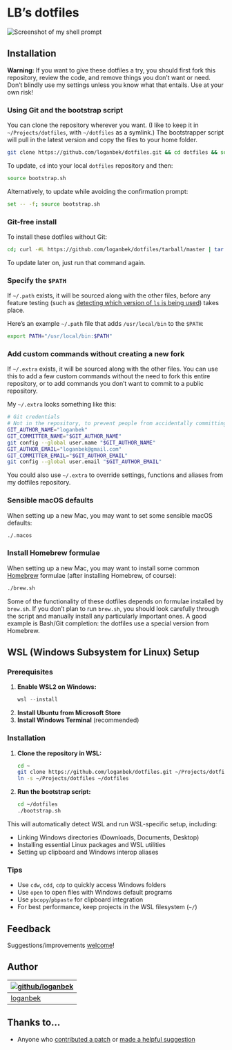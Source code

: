# LB’s dotfiles

![Screenshot of my shell prompt](https://i.imgur.com/EkEtphC.png)

## Installation

**Warning:** If you want to give these dotfiles a try, you should first fork this repository, review the code, and remove things you don’t want or need. Don’t blindly use my settings unless you know what that entails. Use at your own risk!

### Using Git and the bootstrap script

You can clone the repository wherever you want. (I like to keep it in `~/Projects/dotfiles`, with `~/dotfiles` as a symlink.) The bootstrapper script will pull in the latest version and copy the files to your home folder.

```bash
git clone https://github.com/loganbek/dotfiles.git && cd dotfiles && source bootstrap.sh
```

To update, `cd` into your local `dotfiles` repository and then:

```bash
source bootstrap.sh
```

Alternatively, to update while avoiding the confirmation prompt:

```bash
set -- -f; source bootstrap.sh
```

### Git-free install

To install these dotfiles without Git:

```bash
cd; curl -#L https://github.com/loganbek/dotfiles/tarball/master | tar -xzv --strip-components 1 --exclude={README.md,bootstrap.sh,.osx,LICENSE-MIT.txt}
```

To update later on, just run that command again.

### Specify the `$PATH`

If `~/.path` exists, it will be sourced along with the other files, before any feature testing (such as [detecting which version of `ls` is being used](https://github.com/loganbek/dotfiles/blob/aff769fd75225d8f2e481185a71d5e05b76002dc/.aliases#L21-L26)) takes place.

Here’s an example `~/.path` file that adds `/usr/local/bin` to the `$PATH`:

```bash
export PATH="/usr/local/bin:$PATH"
```

### Add custom commands without creating a new fork

If `~/.extra` exists, it will be sourced along with the other files. You can use this to add a few custom commands without the need to fork this entire repository, or to add commands you don’t want to commit to a public repository.

My `~/.extra` looks something like this:

```bash
# Git credentials
# Not in the repository, to prevent people from accidentally committing under my name
GIT_AUTHOR_NAME="loganbek"
GIT_COMMITTER_NAME="$GIT_AUTHOR_NAME"
git config --global user.name "$GIT_AUTHOR_NAME"
GIT_AUTHOR_EMAIL="loganbek@gmail.com"
GIT_COMMITTER_EMAIL="$GIT_AUTHOR_EMAIL"
git config --global user.email "$GIT_AUTHOR_EMAIL"
```

You could also use `~/.extra` to override settings, functions and aliases from my dotfiles repository.

### Sensible macOS defaults

When setting up a new Mac, you may want to set some sensible macOS defaults:

```bash
./.macos
```

### Install Homebrew formulae

When setting up a new Mac, you may want to install some common [Homebrew](https://brew.sh/) formulae (after installing Homebrew, of course):

```bash
./brew.sh
```

Some of the functionality of these dotfiles depends on formulae installed by `brew.sh`. If you don’t plan to run `brew.sh`, you should look carefully through the script and manually install any particularly important ones. A good example is Bash/Git completion: the dotfiles use a special version from Homebrew.

## WSL (Windows Subsystem for Linux) Setup

### Prerequisites

1. **Enable WSL2 on Windows:**
   ```powershell
   wsl --install
   ```
2. **Install Ubuntu from Microsoft Store**
3. **Install Windows Terminal** (recommended)

### Installation

1. **Clone the repository in WSL:**
   ```bash
   cd ~
   git clone https://github.com/loganbek/dotfiles.git ~/Projects/dotfiles
   ln -s ~/Projects/dotfiles ~/dotfiles
   ```
2. **Run the bootstrap script:**
   ```bash
   cd ~/dotfiles
   ./bootstrap.sh
   ```

This will automatically detect WSL and run WSL-specific setup, including:
- Linking Windows directories (Downloads, Documents, Desktop)
- Installing essential Linux packages and WSL utilities
- Setting up clipboard and Windows interop aliases

### Tips
- Use `cdw`, `cdd`, `cdp` to quickly access Windows folders
- Use `open` to open files with Windows default programs
- Use `pbcopy`/`pbpaste` for clipboard integration
- For best performance, keep projects in the WSL filesystem (`~/`)

## Feedback

Suggestions/improvements
[welcome](https://github.com/loganbek/dotfiles/issues)!

## Author

| [![github/loganbek](https://avatars.githubusercontent.com/u/your-github-id?s=70)](https://github.com/loganbek "Follow @loganbek on GitHub") |
|---|
| [loganbek](https://github.com/loganbek) |

## Thanks to…

* Anyone who [contributed a patch](https://github.com/loganbek/dotfiles/contributors) or [made a helpful suggestion](https://github.com/loganbek/dotfiles/issues)

